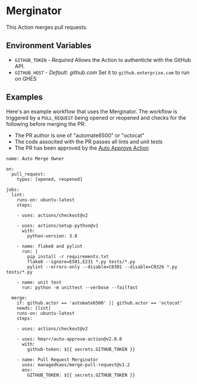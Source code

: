 # Merginator

This Action merges pull requests.

## Environment Variables

- `GITHUB_TOKEN` - _Required_ Allows the Action to authenticte with the GitHub API.
- `GITHUB_HOST` - _Default: github.com_ Set it to `github.enterprise.com` to run on GHES

## Examples

Here's an example workflow that uses the Merginator.
The workflow is triggered by a `PULL_REQUEST` being opened or reopened and checks for the following before merging the PR:

- The PR author is one of "automate6500" or "octocat"
- The code associted with the PR passes all lints and unit tests
- The PR has been approved by the [Auto Approve Action](https://github.com/marketplace/actions/auto-approve)

```
name: Auto Merge Owner

on:
  pull_request:
    types: [opened, reopened]

jobs:
  lint:
    runs-on: ubuntu-latest
    steps:
    
    - uses: actions/checkout@v2
    
    - uses: actions/setup-python@v1
      with:
        python-version: 3.8
    
    - name: flake8 and pylint
      run: |
        pip install -r requirements.txt
        flake8 --ignore=E501,E231 *.py tests/*.py
        pylint --errors-only --disable=C0301 --disable=C0326 *.py tests/*.py
    
    - name: unit test
      run: python -m unittest --verbose --failfast
  
  merge:
    if: github.actor == 'automate6500' || github.actor == 'octocat'
    needs: [lint]
    runs-on: ubuntu-latest
    steps:
    
    - uses: actions/checkout@v2
    
    - uses: hmarr/auto-approve-action@v2.0.0
      with:
        github-token: ${{ secrets.GITHUB_TOKEN }}
    
    - name: Pull Request Merginator
      uses: managedkaos/merge-pull-request@v1.2
      env:
        GITHUB_TOKEN: ${{ secrets.GITHUB_TOKEN }}

```
